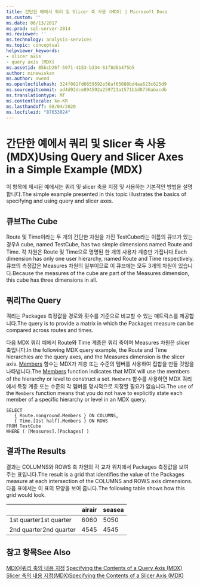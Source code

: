 ```yaml
---
title: 간단한 예에서 쿼리 및 Slicer 축 사용 (MDX) | Microsoft Docs
ms.custom: ''
ms.date: 06/13/2017
ms.prod: sql-server-2014
ms.reviewer: ''
ms.technology: analysis-services
ms.topic: conceptual
helpviewer_keywords:
- slicer axis
- query axis [MDX]
ms.assetid: 85bcb26f-5971-4153-b334-61f8d8b475b5
author: minewiskan
ms.author: owend
ms.openlocfilehash: 324f082fd6659592e56af65680bd4aa623c625d9
ms.sourcegitcommit: ad4d92dce894592a259721a1571b1d8736abacdb
ms.translationtype: MT
ms.contentlocale: ko-KR
ms.lasthandoff: 08/04/2020
ms.locfileid: "87653024"
---
```

# <a name="using-query-and-slicer-axes-in-a-simple-example-mdx"></a><span data-ttu-id="21dc9-102">간단한 예에서 쿼리 및 Slicer 축 사용(MDX)</span><span class="sxs-lookup"><span data-stu-id="21dc9-102">Using Query and Slicer Axes in a Simple Example (MDX)</span></span>
  <span data-ttu-id="21dc9-103">이 항목에 제시된 예에서는 쿼리 및 slicer 축을 지정 및 사용하는 기본적인 방법을 설명합니다.</span><span class="sxs-lookup"><span data-stu-id="21dc9-103">The simple example presented in this topic illustrates the basics of specifying and using query and slicer axes.</span></span>  
  
## <a name="the-cube"></a><span data-ttu-id="21dc9-104">큐브</span><span class="sxs-lookup"><span data-stu-id="21dc9-104">The Cube</span></span>  
 <span data-ttu-id="21dc9-105">Route 및 Time이라는 두 개의 간단한 차원을 가진 TestCube라는 이름의 큐브가 있는 경우</span><span class="sxs-lookup"><span data-stu-id="21dc9-105">A cube, named TestCube, has two simple dimensions named Route and Time.</span></span> <span data-ttu-id="21dc9-106">각 차원은 Route 및 Time으로 명명된 한 개의 사용자 계층만 가집니다.</span><span class="sxs-lookup"><span data-stu-id="21dc9-106">Each dimension has only one user hierarchy, named Route and Time respectively.</span></span> <span data-ttu-id="21dc9-107">큐브의 측정값은 Measures 차원의 일부이므로 이 큐브에는 모두 3개의 차원이 있습니다.</span><span class="sxs-lookup"><span data-stu-id="21dc9-107">Because the measures of the cube are part of the Measures dimension, this cube has three dimensions in all.</span></span>  
  
## <a name="the-query"></a><span data-ttu-id="21dc9-108">쿼리</span><span class="sxs-lookup"><span data-stu-id="21dc9-108">The Query</span></span>  
 <span data-ttu-id="21dc9-109">쿼리는 Packages 측정값을 경로와 횟수를 기준으로 비교할 수 있는 매트릭스를 제공합니다.</span><span class="sxs-lookup"><span data-stu-id="21dc9-109">The query is to provide a matrix in which the Packages measure can be compared across routes and times.</span></span>  
  
 <span data-ttu-id="21dc9-110">다음 MDX 쿼리 예에서 Route와 Time 계층은 쿼리 축이며 Measures 차원은 slicer 축입니다.</span><span class="sxs-lookup"><span data-stu-id="21dc9-110">In the following MDX query example, the Route and Time hierarchies are the query axes, and the Measures dimension is the slicer axis.</span></span> <span data-ttu-id="21dc9-111">[Members](/sql/mdx/members-set-mdx) 함수는 MDX가 계층 또는 수준의 멤버를 사용하여 집합을 만들 것임을 나타냅니다.</span><span class="sxs-lookup"><span data-stu-id="21dc9-111">The [Members](/sql/mdx/members-set-mdx) function indicates that MDX will use the members of the hierarchy or level to construct a set.</span></span> <span data-ttu-id="21dc9-112">`Members` 함수를 사용하면 MDX 쿼리에서 특정 계층 또는 수준의 각 멤버를 명시적으로 지정할 필요가 없습니다.</span><span class="sxs-lookup"><span data-stu-id="21dc9-112">The use of the `Members` function means that you do not have to explicitly state each member of a specific hierarchy or level in an MDX query.</span></span>  
  
```  
SELECT  
   { Route.nonground.Members } ON COLUMNS,  
   { Time.[1st half].Members } ON ROWS  
FROM TestCube  
WHERE ( [Measures].[Packages] )  
```  
  
## <a name="the-results"></a><span data-ttu-id="21dc9-113">결과</span><span class="sxs-lookup"><span data-stu-id="21dc9-113">The Results</span></span>  
 <span data-ttu-id="21dc9-114">결과는 COLUMNS와 ROWS 축 차원의 각 교차 위치에서 Packages 측정값을 보여 주는 표입니다.</span><span class="sxs-lookup"><span data-stu-id="21dc9-114">The result is a grid that identifies the value of the Packages measure at each intersection of the COLUMNS and ROWS axis dimensions.</span></span> <span data-ttu-id="21dc9-115">다음 표에서는 이 표의 모양을 보여 줍니다.</span><span class="sxs-lookup"><span data-stu-id="21dc9-115">The following table shows how this grid would look.</span></span>  
  
||<span data-ttu-id="21dc9-116">air</span><span class="sxs-lookup"><span data-stu-id="21dc9-116">air</span></span>|<span data-ttu-id="21dc9-117">sea</span><span class="sxs-lookup"><span data-stu-id="21dc9-117">sea</span></span>|  
|-|---------|---------|  
|<span data-ttu-id="21dc9-118">1st quarter</span><span class="sxs-lookup"><span data-stu-id="21dc9-118">1st quarter</span></span>|<span data-ttu-id="21dc9-119">60</span><span class="sxs-lookup"><span data-stu-id="21dc9-119">60</span></span>|<span data-ttu-id="21dc9-120">50</span><span class="sxs-lookup"><span data-stu-id="21dc9-120">50</span></span>|  
|<span data-ttu-id="21dc9-121">2nd quarter</span><span class="sxs-lookup"><span data-stu-id="21dc9-121">2nd quarter</span></span>|<span data-ttu-id="21dc9-122">45</span><span class="sxs-lookup"><span data-stu-id="21dc9-122">45</span></span>|<span data-ttu-id="21dc9-123">45</span><span class="sxs-lookup"><span data-stu-id="21dc9-123">45</span></span>|  
  
## <a name="see-also"></a><span data-ttu-id="21dc9-124">참고 항목</span><span class="sxs-lookup"><span data-stu-id="21dc9-124">See Also</span></span>  
 <span data-ttu-id="21dc9-125">[MDX&#41;&#40;쿼리 축의 내용 지정](mdx-query-and-slicer-axes-specify-the-contents-of-a-query-axis.md) </span><span class="sxs-lookup"><span data-stu-id="21dc9-125">[Specifying the Contents of a Query Axis &#40;MDX&#41;](mdx-query-and-slicer-axes-specify-the-contents-of-a-query-axis.md) </span></span>  
 [<span data-ttu-id="21dc9-126">Slicer 축의 내용 지정&#40;MDX&#41;</span><span class="sxs-lookup"><span data-stu-id="21dc9-126">Specifying the Contents of a Slicer Axis &#40;MDX&#41;</span></span>](mdx-query-and-slicer-axes-specify-the-contents-of-a-slicer-axis.md)  
  
  
